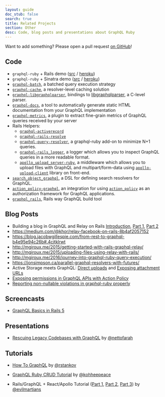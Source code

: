 ```yaml
---
layout: guide
doc_stub: false
search: true
title: Related Projects
section: Other
desc: Code, blog posts and presentations about GraphQL Ruby
---
```


Want to add something? Please open a pull request [on GitHub](https://github.com/rmosolgo/graphql-ruby)!

## Code

- `graphql-ruby` + Rails demo ([src](https://github.com/rmosolgo/graphql-ruby-demo) / [heroku](https://graphql-ruby-demo.herokuapp.com))
- `graphql-ruby` + Sinatra demo ([src](https://github.com/robinjmurphy/ruby-graphql-server-example) / [heroku](https://ruby-graphql-server-example.herokuapp.com/))
- [`graphql-batch`](https://github.com/shopify/graphql-batch), a batched query execution strategy
- [`graphql-cache`](https://github.com/stackshareio/graphql-cache), a resolver-level caching solution
- [`graphql-libgraphqlparser`](https://github.com/rmosolgo/graphql-libgraphqlparser-ruby), bindings to [libgraphqlparser](https://github.com/graphql/libgraphqlparser), a C-level parser.
- [`graphql-docs`](https://github.com/gjtorikian/graphql-docs), a tool to automatically generate static HTML documentation from your GraphQL implementation
- [`graphql-metrics`](https://github.com/Shopify/graphql-metrics), a plugin to extract fine-grain metrics of GraphQL queries received by your server
- Rails Helpers:
  - [`graphql-activerecord`](https://github.com/goco-inc/graphql-activerecord)
  - [`graphql-rails-resolve`](https://github.com/colepatrickturner/graphql-rails-resolver)
  - [`graphql-query-resolver`](https://github.com/nettofarah/graphql-query-resolver), a graphql-ruby add-on to minimize N+1 queries.
  - [`graphql-rails_logger`](https://github.com/jetruby/graphql-rails_logger), a logger which allows you to inspect GraphQL queries in a more readable format.
  - [`apollo_upload_server-ruby`](https://github.com/jetruby/apollo_upload_server-ruby), a middleware which allows you to upload files with GraphQL and multipart/form-data using [`apollo-upload-client`](https://github.com/jaydenseric/apollo-upload-client) library on front-end.
- [`search_object_graphql`](https://github.com/rstankov/SearchObjectGraphQL), a DSL for defining search resolvers for GraphQL.
- [`action_policy-graphql`](https://github.com/palkan/action_policy-graphql), an integration for using [`action_policy`](https://github.com/palkan/action_policy) as an authorization framework for GraphQL applications.
- [`graphql_rails`](https://github.com/samesystem/graphql_rails), Rails way GraphQL build tool

## Blog Posts

-  Building a blog in GraphQL and Relay on Rails [Introduction](https://medium.com/@gauravtiwari/graphql-and-relay-on-rails-getting-started-955a49d251de), [Part 1]( https://medium.com/@gauravtiwari/graphql-and-relay-on-rails-creating-types-and-schema-b3f9b232ccfc), [Part 2](https://medium.com/@gauravtiwari/graphql-and-relay-on-rails-first-relay-powered-react-component-cb3f9ee95eca)
- https://medium.com/@khor/relay-facebook-on-rails-8b4af2057152
- https://blog.jacobwgillespie.com/from-rest-to-graphql-b4e95e94c26b#.4cjtklrwt
- http://mgiroux.me/2015/getting-started-with-rails-graphql-relay/
- http://mgiroux.me/2015/uploading-files-using-relay-with-rails/
- http://mgiroux.me/2016/journey-into-graphql-ruby-query-execution/
- https://jonsimpson.ca/parallel-graphql-resolvers-with-futures/
- Active Storage meets GraphQL: [Direct uploads](https://evilmartians.com/chronicles/active-storage-meets-graphql-direct-uploads) and [Exposing attachment URLs](https://evilmartians.com/chronicles/active-storage-meets-graphql-pt-2-exposing-attachment-urls)
- [Exposing permissions in GraphQL APIs with Action Policy](https://evilmartians.com/chronicles/exposing-permissions-in-graphql-apis-with-action-policy)
- [Reporting non-nullable violations in graphql-ruby properly](https://evilmartians.com/chronicles/reporting-non-nullable-violations-in-graphql-ruby-properly)

## Screencasts

- [GraphQL Basics in Rails 5](https://rubyplus.com/episodes/271-GraphQL-Basics-in-Rails-5)

## Presentations
- [Rescuing Legacy Codebases with GraphQL](https://speakerdeck.com/nettofarah/rescuing-legacy-codebases-with-graphql-1) by [@nettofarah](https://twitter.com/nettofarah)

## Tutorials
- [How To GraphQL](https://www.howtographql.com/graphql-ruby/0-introduction/) by [@rstankov](https://github.com/rstankov)

- [GraphQL Ruby CRUD Tutorial](https://www.blook.pub/books/graphql-rails-tutorial) by [@kohheepeace](https://twitter.com/kohheepeace)

- Rails/GraphQL + React/Apollo Tutorial ([Part 1](https://evilmartians.com/chronicles/graphql-on-rails-1-from-zero-to-the-first-query), [Part 2](https://evilmartians.com/chronicles/graphql-on-rails-2-updating-the-data), [Part 3](https://evilmartians.com/chronicles/graphql-on-rails-3-on-the-way-to-perfection)) by [@evilmartians](https://twitter.com/evilmartians)
